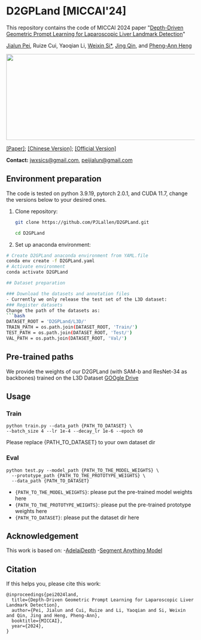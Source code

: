 # D2GPLand [MICCAI'24]
This repository contains the code of MICCAI 2024 paper "[Depth-Driven Geometric Prompt Learning for Laparoscopic Liver Landmark Detection](https://arxiv.org/abs/2406.17858)"

[Jialun Pei](https://scholar.google.com/citations?user=1lPivLsAAAAJ&hl=en), Ruize Cui, Yaoqian Li, [Weixin Si*](https://scholar.google.com/citations?user=E4efwTgAAAAJ&hl=zh-CN&oi=ao), [Jing Qin](https://harry-qinjing.github.io/), and [Pheng-Ann Heng](https://scholar.google.com/citations?user=OFdytjoAAAAJ&hl=zh-CN)

<div align=center>
<img src="assets/Figure1.png"  height=230 width=750>
</div>

[[Paper]](https://arxiv.org/abs/2406.17858); [[Chinese Version]](); [[Official Version]]()

**Contact:** jwxsics@gmail.com, peijialun@gmail.com

## Environment preparation
The code is tested on python 3.9.19, pytorch 2.0.1, and CUDA 11.7, change the versions below to your desired ones.
1. Clone repository:
   ```bash
   git clone https://github.com/PJLallen/D2GPLand.git

   cd D2GPLand
   ```
   
2. Set up anaconda environment:
  ```bash
  # Create D2GPLand anaconda environment from YAML.file
  conda env create -f D2GPLand.yaml
  # Activate environment
  conda activate D2GPLand

## Dataset preparation

### Download the datasets and annotation files
- Currently we only release the test set of the L3D dataset: 
### Register datasets
Change the path of the datasets as:
```bash
DATASET_ROOT = 'D2GPLand/L3D/'
TRAIN_PATH = os.path.join(DATASET_ROOT, 'Train/')
TEST_PATH = os.path.join(DATASET_ROOT, 'Test/')
VAL_PATH = os.path.join(DATASET_ROOT, 'Val/')
```
## Pre-trained paths
We provide the weights of our D2GPLand (with SAM-b and ResNet-34 as backbones) trained on the L3D Dataset [GOOgle Drive](https://drive.google.com/drive/folders/1Mll-izyMLoCnTxfW5LOJhzaThipnUSg0?usp=drive_link)

## Usage
### Train

```shell
python train.py --data_path {PATH_TO_DATASET} \
--batch_size 4 --lr 1e-4 --decay_lr 1e-6 --epoch 60
```

Please replace {PATH_TO_DATASET} to your own dataset dir

### Eval

```shell
python test.py --model_path {PATH_TO_THE_MODEL_WEIGHTS} \
  --prototype_path {PATH_TO_THE_PROTOTYPE_WEIGHTS} \
  --data_path {PATH_TO_DATASET}
```

- `{PATH_TO_THE_MODEL_WEIGHTS}`: please put the pre-trained model weights here
- `{PATH_TO_THE_PROTOTYPE_WEIGHTS}`: please put the pre-trained prototype weights here
- `{PATH_TO_DATASET}`: please put the dataset dir here
  
## Acknowledgement
This work is based on:
-[AdelaiDepth](https://github.com/aim-uofa/AdelaiDepth)
-[Segment Anything Model](https://github.com/facebookresearch/segment-anything)

## Citation

If this helps you, please cite this work:

```
@inproceedings{pei2024land,
  title={Depth-Driven Geometric Prompt Learning for Laparoscopic Liver Landmark Detection},
  author={Pei, Jialun and Cui, Ruize and Li, Yaoqian and Si, Weixin and Qin, Jing and Heng, Pheng-Ann},
  booktitle={MICCAI},
  year={2024},
}
```

